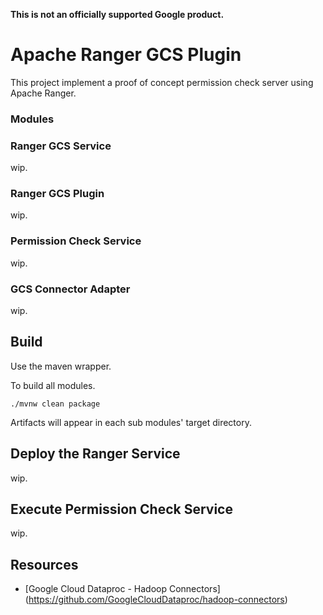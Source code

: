 **This is not an officially supported Google product.**

# Apache Ranger GCS Plugin

This project implement a proof of concept permission check server using Apache Ranger.

### Modules

### Ranger GCS Service

wip.

### Ranger GCS Plugin

wip.

### Permission Check Service

wip.

### GCS Connector Adapter

wip.

## Build

Use the maven wrapper.

To build all modules.
```
./mvnw clean package
```

Artifacts will appear in each sub modules' target directory.

## Deploy the Ranger Service

wip.

## Execute Permission Check Service

wip.

## Resources

- [Google Cloud Dataproc - Hadoop Connectors] (https://github.com/GoogleCloudDataproc/hadoop-connectors)
